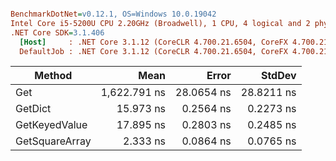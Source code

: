 ``` ini

BenchmarkDotNet=v0.12.1, OS=Windows 10.0.19042
Intel Core i5-5200U CPU 2.20GHz (Broadwell), 1 CPU, 4 logical and 2 physical cores
.NET Core SDK=3.1.406
  [Host]     : .NET Core 3.1.12 (CoreCLR 4.700.21.6504, CoreFX 4.700.21.6905), X64 RyuJIT
  DefaultJob : .NET Core 3.1.12 (CoreCLR 4.700.21.6504, CoreFX 4.700.21.6905), X64 RyuJIT


```
|         Method |         Mean |      Error |     StdDev |
|--------------- |-------------:|-----------:|-----------:|
|            Get | 1,622.791 ns | 28.0654 ns | 28.8211 ns |
|        GetDict |    15.973 ns |  0.2564 ns |  0.2273 ns |
|  GetKeyedValue |    17.895 ns |  0.2803 ns |  0.2485 ns |
| GetSquareArray |     2.333 ns |  0.0864 ns |  0.0765 ns |
